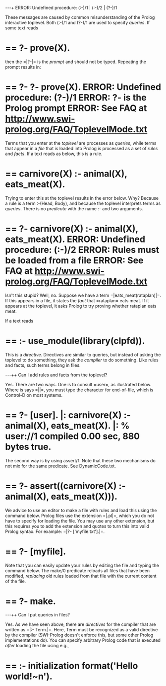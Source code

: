 ---+ ERROR: Undefined procedure: (:-)/1 | (:-)/2 | (?-)/1

These messages are caused by common misunderstanding of the Prolog interactive toplevel.  Both (:-)/1 and (?-)/1 are used to specify _queries_.  If some
text reads

  ==
  ?- prove(X).
  ==

then the =|?-|= is the _prompt_ and should not be typed.  Repeating the
prompt results in:

  ==
  ?- ?- prove(X).
  ERROR: Undefined procedure: (?-)/1
  ERROR:   ?- is the Prolog prompt
  ERROR:   See FAQ at http://www.swi-prolog.org/FAQ/ToplevelMode.txt
  ==

Terms that you enter at the *toplevel* are processes as _queries_, while terms
that appear in a *file* that is loaded into Prolog is processed as a set of
_rules_ and _facts_.  If a text reads as below, this is a rule. 

  ==
  carnivore(X) :- animal(X), eats_meat(X).
  ==

Trying to enter this at the toplevel results in the error below.  Why?
Because a rule is a term :-(Head, Body), and because the toplevel interprets
terms as _queries_.  There is no _predicate_ with the name :- and two
arguments.

  ==
  ?- carnivore(X) :- animal(X), eats_meat(X).
  ERROR: Undefined procedure: (:-)/2
  ERROR:   Rules must be loaded from a file
  ERROR:   See FAQ at http://www.swi-prolog.org/FAQ/ToplevelMode.txt
  ==

Isn't this stupid?  Well, no.  Suppose we have a term =|eats_meat(rataplan)|=.
If this appears in a file, it states the _fact_ that =rataplan= eats meat.  If
it appears at the toplevel, it asks Prolog to try proving whether rataplan
eats meat.

If a text reads

  ==
  :- use_module(library(clpfd)).
  ==

This is a _directive_.  Directives are similar to queries, but instead of
asking the toplevel to do something, they ask the _compiler_ to do something.
Like rules and facts, such terms belong in files.

---++ Can I add rules and facts from the toplevel?

Yes.  There are two ways.  One is to consult =user=, as illustrated below.
Where is says =|<EOF>|=, you must type the character for end-of-file, which
is Control-D on most systems.

==
?- [user].
|: carnivore(X) :- animal(X), eats_meat(X).
|: <EOF> % user://1 compiled 0.00 sec, 880 bytes
true.
==

The second way is by using assert/1.  Note that these two mechanisms do not
mix for the same predicate.  See DynamicCode.txt.

==
?- assert((carnivore(X) :- animal(X), eats_meat(X))).
==

We advice to use an editor to make a file with rules and load this using
the command below.  Prolog files use the extension =|.pl|=, which you do
not have to specify for loading the file.  You may use any other extension,
but this requires you to add the extension and quotes to turn this into
valid Prolog syntax.  For example: =|?- ['myfile.txt'].|=.

==
?- [myfile].
==

Note that you can easily update your rules by editing the file and typing
the command below.  The make/0 predicate reloads all files that have been
modified, _replacing_ old rules loaded from that file with the current
content of the file.

==
?- make.
==

---++ Can I put queries in files?

Yes.  As we have seen above, there are _directives_ for the compiler that
are written as =|:- Term.|=.  Here, Term must be recognized as a valid
directive by the compiler (SWI-Prolog doesn't enforce this, but some other
Prolog implementations do).  You can specify arbitrary Prolog code that
is executed _after_ loading the file using e.g.,

==
:- initialization
   format('Hello world!~n').
==
